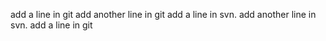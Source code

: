 add a line in git
add another line in git
add a line in svn.
add another line in svn.
add a line in git
